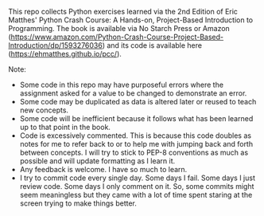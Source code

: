 This repo collects Python exercises learned via the 2nd Edition of Eric Matthes' Python Crash Course: A Hands-on, Project-Based Introduction to Programming. The book is available via No Starch Press or Amazon (https://www.amazon.com/Python-Crash-Course-Project-Based-Introduction/dp/1593276036) and its code is available here (https://ehmatthes.github.io/pcc/).

Note: 
* Some code in this repo may have purposeful errors where the assignment asked for a value to be changed to demonstrate an error. 
* Some code may be duplicated as data is altered later or reused to teach new concepts. 
* Some code will be inefficient because it follows what has been learned up to that point in the book. 
* Code is excessively commented. This is because this code doubles as notes for me to refer back to or to help me with jumping back and forth between concepts. I will try to stick to PEP-8 conventions as much as possible and will update formatting as I learn it. 
* Any feedback is welcome. I have so much to learn. 
* I try to commit code every single day. Some days I fail. Some days I just review code. Some days I only comment on it. So, some commits might seem meaningless but they came with a lot of time spent staring at the screen trying to make things better. 
